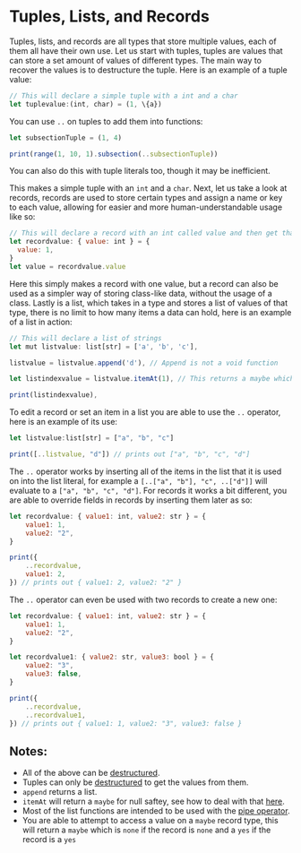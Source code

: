 # Tuples, Lists, and Records

Tuples, lists, and records are all types that store multiple values, each of them all have their own use. Let us start with tuples, tuples are values that can store a set amount of values of different types. The main way to recover the values is to destructure the tuple. Here is an example of a tuple value:

```js
// This will declare a simple tuple with a int and a char
let tuplevalue:(int, char) = (1, \{a})
```

You can use `..` on tuples to add them into functions:

```js
let subsectionTuple = (1, 4)

print(range(1, 10, 1).subsection(..subsectionTuple))
```

You can also do this with tuple literals too, though it may be inefficient.

This makes a simple tuple with an `int` and a `char`. Next, let us take a look at records, records are used to store certain types and assign a name or key to each value, allowing for easier and more human-understandable usage like so:

```js
// This will declare a record with an int called value and then get that from it
let recordvalue: { value: int } = {
  value: 1,
}
let value = recordvalue.value
```

Here this simply makes a record with one value, but a record can also be used as a simpler way of storing class-like data, without the usage of a class. Lastly is a list, which takes in a type and stores a list of values of that type, there is no limit to how many items a data can hold, here is an example of a list in action:

```js
// This will declare a list of strings
let mut listvalue: list[str] = ['a', 'b', 'c'],

listvalue = listvalue.append('d'), // Append is not a void function

let listindexvalue = listvalue.itemAt(1), // This returns a maybe which will need to be defaulted

print(listindexvalue),
```



To edit a record or set an item in a list you are able to use the `..` operator, here is an example of its use:

```js
let listvalue:list[str] = ["a", "b", "c"]

print([..listvalue, "d"]) // prints out ["a", "b", "c", "d"]
```

The `..` operator works by inserting all of the items in the list that it is used on into the list literal, for example a `[..["a", "b"], "c", ..["d"]]` will evaluate to a `["a", "b", "c", "d"]`. For records it works a bit different, you are able to override fields in records by inserting them later as so:

```js
let recordvalue: { value1: int, value2: str } = {
	value1: 1,
	value2: "2",
}

print({
	..recordvalue,
	value1: 2,
}) // prints out { value1: 2, value2: "2" }
```

The `..` operator can even be used with two records to create a new one:

```js
let recordvalue: { value1: int, value2: str } = {
	value1: 1,
	value2: "2",
}

let recordvalue1: { value2: str, value3: bool } = {
	value2: "3",
	value3: false,
}

print({
	..recordvalue,
	..recordvalue1,
}) // prints out { value1: 1, value2: "3", value3: false }
```

## Notes:

- All of the above can be [destructured](./destructuring.md).
- Tuples can only be [destructured](./destructuring.md) to get the values from them.
- `append` returns a list.
- `itemAt` will return a `maybe` for null saftey, see how to deal with that [here](./enums.md).
- Most of the list functions are intended to be used with the [pipe operator](./currying.md).
- You are able to attempt to access a value on a `maybe` record type, this will return a `maybe` which is `none` if the record is `none` and a `yes` if the record is a `yes`
